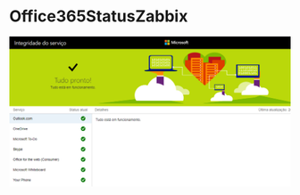 # Office365StatusZabbix


<p align="center">
	<img src="src/images/Office365StatusZabbix1.0.png">
</p>
